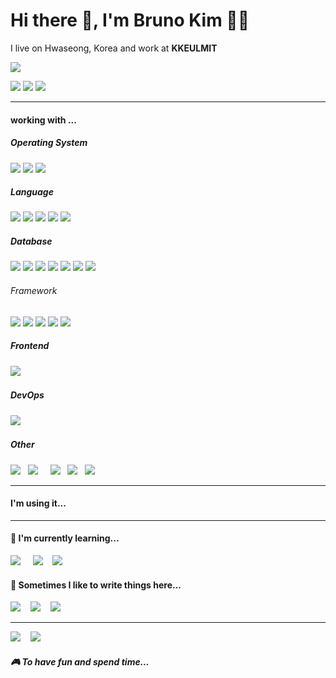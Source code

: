
  
# Hi there 👋, I'm Bruno Kim 👩‍💻

I live on Hwaseong, Korea and work at **KKEULMIT**

[![](https://visitor-badge.glitch.me/badge?page_id=jhbrunokim.jhbrunokim??style=for-the-badge&logo=appveyor)](#)
  
[![](https://img.shields.io/badge/twitter-%231DA1F2.svg?&style=for-the-badge&logo=twitter&logoColor=white)](https://twitter.com/b0bhappy)        [![](https://img.shields.io/badge/linkedin-%230077B5.svg?&style=for-the-badge&logo=linkedin&logoColor=white)](https://www.linkedin.com/in/junghyun-kim-204847210)        [![](https://img.shields.io/badge/gmail-%23D14836.svg?&style=for-the-badge&logo=gmail&logoColor=white)](mailto:bobhappy2000@gmail.com?subject=Hibruno)

* * *

#### working with ...

##### Operating System

![](https://img.shields.io/badge/Windows-0078D6?style=for-the-badge&logo=windows&logoColor=white)
![](https://img.shields.io/badge/Linux-FCC624?style=for-the-badge&logo=linux&logoColor=black)
![](https://img.shields.io/badge/iOS-000000?style=for-the-badge&logo=ios&logoColor=white)

##### Language

![](https://img.shields.io/badge/C-00599C?style=for-the-badge&logo=c&logoColor=white)
![](https://img.shields.io/badge/C%2B%2B-00599C?style=for-the-badge&logo=c%2B%2B&logoColor=white)
![](https://img.shields.io/badge/C%23-239120?style=for-the-badge&logo=c-sharp&logoColor=white)
![](https://img.shields.io/badge/Go-00ADD8?style=for-the-badge&logo=go&logoColor=white)
![](https://img.shields.io/badge/JavaScript-F7DF1E?style=for-the-badge&logo=javascript&logoColor=black) 

##### Database

![](https://img.shields.io/badge/MySQL-00000F?style=for-the-badge&logo=mysql&logoColor=white)
![](https://img.shields.io/badge/PostgreSQL-316192?style=for-the-badge&logo=postgresql&logoColor=white)
![](https://img.shields.io/badge/MongoDB-4EA94B?style=for-the-badge&logo=mongodb&logoColor=white)
![](https://img.shields.io/badge/SQLite-07405E?style=for-the-badge&logo=sqlite&logoColor=white)
![](https://img.shields.io/badge/Microsoft%20SQL%20Sever-CC2927?style=for-the-badge&logo=microsoft%20sql%20server&logoColor=white)
![](https://img.shields.io/badge/MariaDB-003545?style=for-the-badge&logo=mariadb&logoColor=white)
![](https://img.shields.io/badge/redis-%23DD0031.svg?&style=for-the-badge&logo=redis&logoColor=white)

###### Framework

![](https://img.shields.io/badge/.NET-512BD4?style=for-the-badge&logo=dotnet&logoColor=white)
![](https://img.shields.io/badge/NuGet-004880?style=for-the-badge&logo=nuget&logoColor=white)
![](https://img.shields.io/badge/Node.js-339933?style=for-the-badge&logo=nodedotjs&logoColor=white)
![](https://img.shields.io/badge/npm-CB3837?style=for-the-badge&logo=npm&logoColor=white)
![](https://img.shields.io/badge/Express.js-000000?style=for-the-badge&logo=express&logoColor=white)

##### Frontend

![](https://img.shields.io/badge/React-20232A?style=for-the-badge&logo=react&logoColor=61DAFB) 

##### DevOps

![](https://img.shields.io/badge/Docker-2496ED?style=for-the-badge&logo=docker&logoColor=white)  

##### Other

![](https://img.shields.io/badge/html5%20-%23e34f26.svg?&style=for-the-badge&logo=html5&logoColor=white)  
![](https://img.shields.io/badge/CSS3-1572B6?&style=for-the-badge&logo=css3&logoColor=white)  
 
![](https://img.shields.io/badge/Bootstrap-563D7C?style=for-the-badge&logo=bootstrap&logoColor=white)  
![](https://img.shields.io/badge/sass%20-%23cc6699.svg?&style=for-the-badge&logo=sass&logoColor=white)  
![](https://img.shields.io/badge/Sketch-F7B500?style=for-the-badge&logo=sketch&logoColor=white)  


* * *

#### I'm using it...


* * *

#### 🌱 I'm currently learning...

![](https://img.shields.io/badge/TypeScript-007ACC?style=for-the-badge&logo=typescript&logoColor=white)    
![](https://img.shields.io/badge/next.js-000000?style=for-the-badge&logo=next.js&logoColor=white)   
![](https://img.shields.io/badge/styledcomponents%20-%23db7093.svg?&style=for-the-badge&logo=styled-components&logoColor=white)   
  

#### 💬 Sometimes I like to write things here...

[![](https://img.shields.io/badge/DEV.TO-%230A0A0A.svg?&style=for-the-badge&logo=dev-dot-to&logoColor=white)](https://dev.to/#)    
[![](https://img.shields.io/badge/medium-%2312100E.svg?&style=for-the-badge&logo=medium&logoColor=white)](https://medium.com/#)    
[![](https://img.shields.io/badge/-My%20Blog-17bf63?&style=for-the-badge&logo=blog&logoColor=black)](https://)   

* * *

[![](https://img.shields.io/badge/spotify-%231ED760.svg?&style=for-the-badge&logo=spotify&logoColor=white)](https://open.spotify.com/playlist/#)    [![](https://img.shields.io/badge/Steam-%23000000.svg?&style=for-the-badge&logo=steam&logoColor=white)](steamcommunity.com/id/#/)   

##### 🎮 To have fun and spend time...
